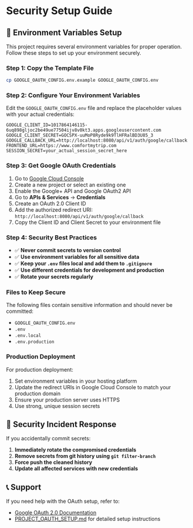 # Security Setup Guide

## 🔐 Environment Variables Setup

This project requires several environment variables for proper operation. Follow these steps to set up your environment securely.

### Step 1: Copy the Template File

```bash
cp GOOGLE_OAUTH_CONFIG.env.example GOOGLE_OAUTH_CONFIG.env
```

### Step 2: Configure Your Environment Variables

Edit the `GOOGLE_OAUTH_CONFIG.env` file and replace the placeholder values with your actual credentials:

```env
GOOGLE_CLIENT_ID=1017864146115-6uq898gljoc2be49ue77504ijv8v0kt3.apps.googleusercontent.com
GOOGLE_CLIENT_SECRET=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
GOOGLE_CALLBACK_URL=http://localhost:8080/api/v1/auth/google/callback
FRONTEND_URL=https://www.comfortmytrip.com
SESSION_SECRET=your_actual_session_secret_here
```

### Step 3: Get Google OAuth Credentials

1. Go to [Google Cloud Console](https://console.cloud.google.com/)
2. Create a new project or select an existing one
3. Enable the Google+ API and Google OAuth2 API
4. Go to **APIs & Services** → **Credentials**
5. Create an OAuth 2.0 Client ID
6. Add the authorized redirect URI: `http://localhost:8080/api/v1/auth/google/callback`
7. Copy the Client ID and Client Secret to your environment file

### Step 4: Security Best Practices

- ✅ **Never commit secrets to version control**
- ✅ **Use environment variables for all sensitive data**
- ✅ **Keep your `.env` files local and add them to `.gitignore`**
- ✅ **Use different credentials for development and production**
- ✅ **Rotate your secrets regularly**

### Files to Keep Secure

The following files contain sensitive information and should never be committed:
- `GOOGLE_OAUTH_CONFIG.env`
- `.env`
- `.env.local`
- `.env.production`

### Production Deployment

For production deployment:
1. Set environment variables in your hosting platform
2. Update the redirect URIs in Google Cloud Console to match your production domain
3. Ensure your production server uses HTTPS
4. Use strong, unique session secrets

## 🚨 Security Incident Response

If you accidentally commit secrets:
1. **Immediately rotate the compromised credentials**
2. **Remove secrets from git history using `git filter-branch`**
3. **Force push the cleaned history**
4. **Update all affected services with new credentials**

## 📞 Support

If you need help with the OAuth setup, refer to:
- [Google OAuth 2.0 Documentation](https://developers.google.com/identity/protocols/oauth2)
- [PROJECT_OAUTH_SETUP.md](./PROJECT_OAUTH_SETUP.md) for detailed setup instructions

